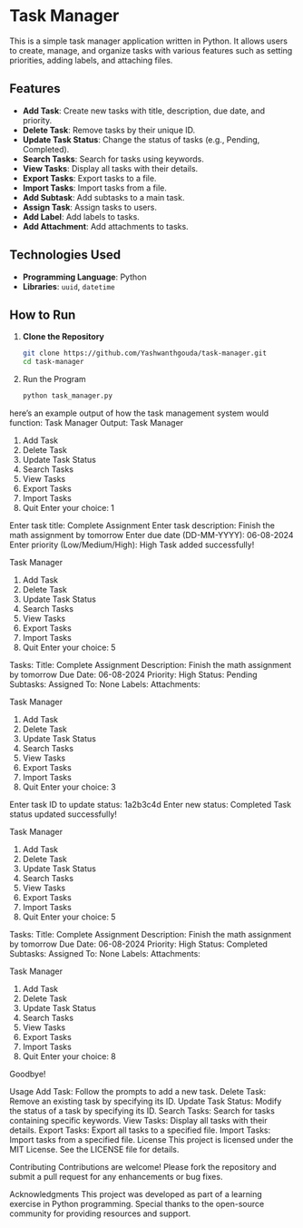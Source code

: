 # Task Manager

This is a simple task manager application written in Python. It allows users to create, manage, and organize tasks with various features such as setting priorities, adding labels, and attaching files.

## Features

- **Add Task**: Create new tasks with title, description, due date, and priority.
- **Delete Task**: Remove tasks by their unique ID.
- **Update Task Status**: Change the status of tasks (e.g., Pending, Completed).
- **Search Tasks**: Search for tasks using keywords.
- **View Tasks**: Display all tasks with their details.
- **Export Tasks**: Export tasks to a file.
- **Import Tasks**: Import tasks from a file.
- **Add Subtask**: Add subtasks to a main task.
- **Assign Task**: Assign tasks to users.
- **Add Label**: Add labels to tasks.
- **Add Attachment**: Add attachments to tasks.

## Technologies Used

- **Programming Language**: Python
- **Libraries**: `uuid`, `datetime`

## How to Run

1. **Clone the Repository**
   ```bash
   git clone https://github.com/Yashwanthgouda/task-manager.git
   cd task-manager
2. Run the Program
   ```bash
   python task_manager.py


here’s an example output of how the task management system would function:
Task Manager Output:
Task Manager
1. Add Task
2. Delete Task
3. Update Task Status
4. Search Tasks
5. View Tasks
6. Export Tasks
7. Import Tasks
8. Quit
Enter your choice: 1

Enter task title: Complete Assignment
Enter task description: Finish the math assignment by tomorrow
Enter due date (DD-MM-YYYY): 06-08-2024
Enter priority (Low/Medium/High): High
Task added successfully!

Task Manager
1. Add Task
2. Delete Task
3. Update Task Status
4. Search Tasks
5. View Tasks
6. Export Tasks
7. Import Tasks
8. Quit
Enter your choice: 5

Tasks:
Title: Complete Assignment
Description: Finish the math assignment by tomorrow
Due Date: 06-08-2024
Priority: High
Status: Pending
Subtasks: 
Assigned To: None
Labels: 
Attachments: 

Task Manager
1. Add Task
2. Delete Task
3. Update Task Status
4. Search Tasks
5. View Tasks
6. Export Tasks
7. Import Tasks
8. Quit
Enter your choice: 3

Enter task ID to update status: 1a2b3c4d
Enter new status: Completed
Task status updated successfully!

Task Manager
1. Add Task
2. Delete Task
3. Update Task Status
4. Search Tasks
5. View Tasks
6. Export Tasks
7. Import Tasks
8. Quit
Enter your choice: 5

Tasks:
Title: Complete Assignment
Description: Finish the math assignment by tomorrow
Due Date: 06-08-2024
Priority: High
Status: Completed
Subtasks: 
Assigned To: None
Labels: 
Attachments: 

Task Manager
1. Add Task
2. Delete Task
3. Update Task Status
4. Search Tasks
5. View Tasks
6. Export Tasks
7. Import Tasks
8. Quit
Enter your choice: 8

Goodbye!


Usage
Add Task: Follow the prompts to add a new task.
Delete Task: Remove an existing task by specifying its ID.
Update Task Status: Modify the status of a task by specifying its ID.
Search Tasks: Search for tasks containing specific keywords.
View Tasks: Display all tasks with their details.
Export Tasks: Export all tasks to a specified file.
Import Tasks: Import tasks from a specified file.
License
This project is licensed under the MIT License. See the LICENSE file for details.

Contributing
Contributions are welcome! Please fork the repository and submit a pull request for any enhancements or bug fixes.

Acknowledgments
This project was developed as part of a learning exercise in Python programming.
Special thanks to the open-source community for providing resources and support.
